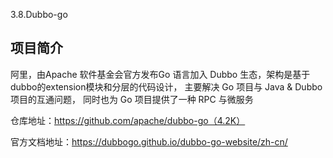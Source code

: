 3.8.Dubbo-go

## 项目简介
阿里，由Apache 软件基金会官方发布Go 语言加入 Dubbo 生态，架构是基于dubbo的extension模块和分层的代码设计，
主要解决 Go 项目与 Java & Dubbo 项目的互通问题，
同时也为 Go 项目提供了一种 RPC 与微服务

仓库地址：https://github.com/apache/dubbo-go（4.2K）

官方文档地址：https://dubbogo.github.io/dubbo-go-website/zh-cn/
